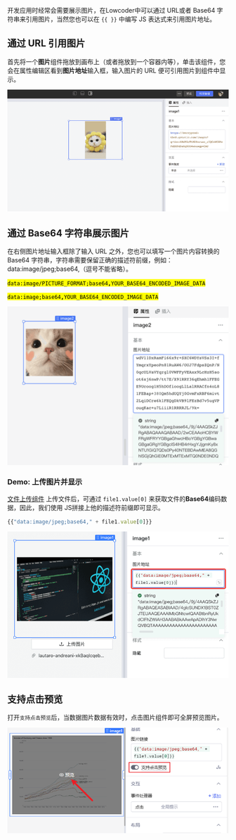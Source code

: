 开发应用时经常会需要展示图片，在Lowcoder中可以通过 URL或者 Base64 字符串来引用图片，当然您也可以在 `{{ }}` 中编写 JS 表达式来引用图片地址。

## 通过 URL 引用图片

首先将一个**图片**组件拖放到画布上（或者拖放到一个容器内等），单击该组件，您会在属性编辑区看到**图片地址**输入框，输入图片的 URL 便可引用图片到组件中显示。

![](../assets/image-1.png)

## 通过 Base64 字符串展示图片

在右侧图片地址输入框除了输入 URL 之外，您也可以填写一个图片内容转换的 Base64 字符串，字符串需要保留正确的描述符前缀，例如：data:image/jpeg;base64,（逗号不能省略）。

<mark style="background-color:yellow;">`data:image/PICTURE_FORMAT;base64`</mark><mark style="background-color:yellow;">**`,`**</mark><mark style="background-color:yellow;">`YOUR_BASE64_ENCODED_IMAGE_DATA`</mark>

<mark style="background-color:yellow;">`data:image;base64`</mark><mark style="background-color:yellow;">**`,`**</mark><mark style="background-color:yellow;">`YOUR_BASE64_ENCODED_IMAGE_DATA`</mark>

![](../assets/image-2.png)

### Demo: 上传图片并显示

[文件上传组件](file-uploader.md#访问已上传文件) 上传文件后，可通过 `file1.value[0]` 来获取文件的**Base64**编码数据，因此，我们使用 JS拼接上他的描述符前缀即可显示。

```javascript
{{"data:image/jpeg;base64," + file1.value[0]}}
```

![](../assets/image-3.png)

## 支持点击预览

打开`支持点击预览`后，当数据图片数据有效时，点击图片组件即可全屏预览图片。

![](../assets/image-4.png)